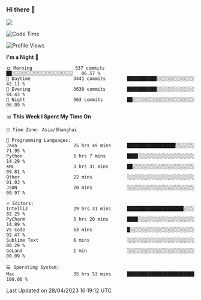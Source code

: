 ### Hi there 👋

<!--
**JJAYCHEN1e/jjaychen1e** is a ✨ _special_ ✨ repository because its `README.md` (this file) appears on your GitHub profile.

Here are some ideas to get you started:

- 🔭 I’m currently working on ...
- 🌱 I’m currently learning ...
- 👯 I’m looking to collaborate on ...
- 🤔 I’m looking for help with ...
- 💬 Ask me about ...
- 📫 How to reach me: ...
- 😄 Pronouns: ...
- ⚡ Fun fact: ...
-->

[![](https://github-readme-stats.vercel.app/api?username=jjaychen1e&show_icons=true)](https://github.com/jjaychen1e/github-readme-stats?count_private=true)

<!--START_SECTION:waka-->
![Code Time](http://img.shields.io/badge/Code%20Time-643%20hrs%2013%20mins-blue)

![Profile Views](http://img.shields.io/badge/Profile%20Views-0-blue)

**I'm a Night 🦉** 

```text
🌞 Morning                537 commits         ██░░░░░░░░░░░░░░░░░░░░░░░   06.57 % 
🌆 Daytime                3441 commits        ███████████░░░░░░░░░░░░░░   42.11 % 
🌃 Evening                3630 commits        ███████████░░░░░░░░░░░░░░   44.43 % 
🌙 Night                  563 commits         ██░░░░░░░░░░░░░░░░░░░░░░░   06.89 % 
```


📊 **This Week I Spent My Time On** 

```text
🕑︎ Time Zone: Asia/Shanghai

💬 Programming Languages: 
Java                     25 hrs 49 mins      ██████████████████░░░░░░░   71.95 % 
Python                   5 hrs 7 mins        ████░░░░░░░░░░░░░░░░░░░░░   14.29 % 
XML                      3 hrs 31 mins       ██░░░░░░░░░░░░░░░░░░░░░░░   09.81 % 
Other                    22 mins             ░░░░░░░░░░░░░░░░░░░░░░░░░   01.03 % 
JSON                     20 mins             ░░░░░░░░░░░░░░░░░░░░░░░░░   00.97 % 

🔥 Editors: 
IntelliJ                 29 hrs 31 mins      █████████████████████░░░░   82.25 % 
PyCharm                  5 hrs 20 mins       ████░░░░░░░░░░░░░░░░░░░░░   14.89 % 
VS Code                  53 mins             █░░░░░░░░░░░░░░░░░░░░░░░░   02.47 % 
Sublime Text             6 mins              ░░░░░░░░░░░░░░░░░░░░░░░░░   00.29 % 
GoLand                   1 min               ░░░░░░░░░░░░░░░░░░░░░░░░░   00.09 % 

💻 Operating System: 
Mac                      35 hrs 53 mins      █████████████████████████   100.00 % 
```


 Last Updated on 28/04/2023 16:19:12 UTC
<!--END_SECTION:waka-->
